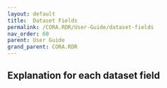 ```yaml
---
layout: default
title:  Dataset Fields
permalink: /CORA.RDR/User-Guide/dataset-fields
nav_order: 60
parent: User Guide
grand_parent: CORA.RDR
---
```


## Explanation for each dataset field







